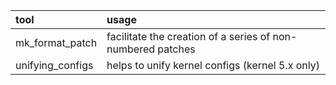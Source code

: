 |tool| usage|
|:--|:--|
|mk_format_patch|facilitate the creation of a series of non-numbered patches|
|unifying_configs|helps to unify kernel configs (kernel 5.x only)|
